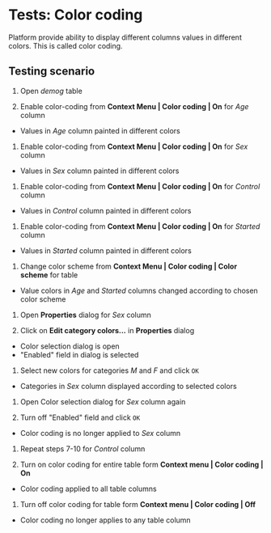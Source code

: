 <!-- TITLE: Tests: Color Coding -->
<!-- SUBTITLE: -->

# Tests: Color coding

Platform provide ability to display different columns values in different colors. This is called color coding.

## Testing scenario

1. Open *demog* table

1. Enable color-coding from **Context Menu | Color coding | On** for *Age* column

* Values   in *Age* column painted in different colors

1. Enable color-coding from **Context Menu | Color coding | On** for *Sex* column

* Values   in *Sex* column painted in different colors

1. Enable color-coding from **Context Menu | Color coding | On** for *Control* column

* Values   in *Control* column painted in different colors

1. Enable color-coding from **Context Menu | Color coding | On** for *Started* column

* Values   in *Started* column painted in different colors

1. Change color scheme from **Context Menu | Color coding | Color scheme** for table

* Value colors   in *Age* and *Started* columns changed according to chosen color scheme

1. Open **Properties** dialog for *Sex* column

1. Click on **Edit category colors...** in **Properties** dialog

* Color selection dialog is open
* "Enabled" field in dialog is selected

1. Select new colors for categories *M* and *F* and click ```OK```

* Categories in *Sex* column displayed according to selected colors

1. Open Color selection dialog for *Sex* column again

1. Turn off "Enabled" field and click ```OK```

* Color coding is no longer applied to *Sex* column

1. Repeat steps 7-10 for *Control* column

1. Turn on color coding for entire table form **Context menu | Color coding | On**

* Color coding applied to all table columns

1. Turn off color coding for table form **Context menu | Color coding | Off**

* Color coding no longer applies to any table column